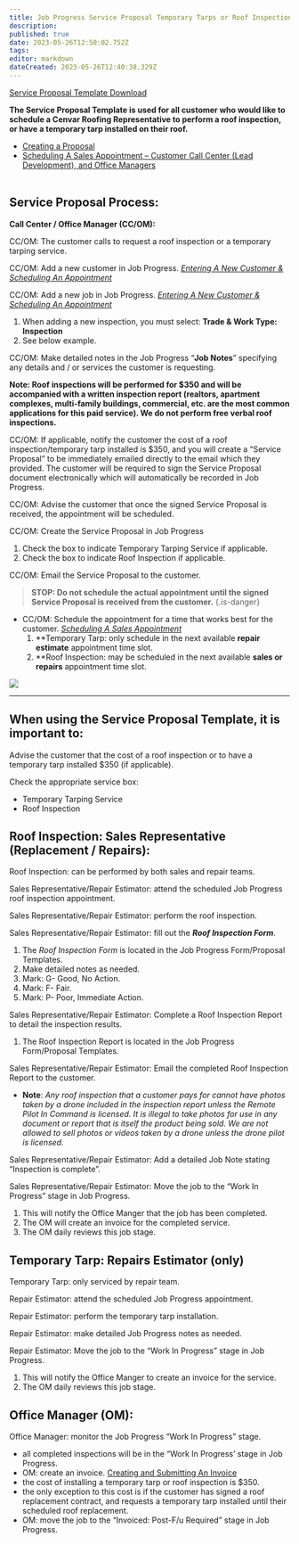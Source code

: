 ```yaml
---
title: Job Progress Service Proposal Temporary Tarps or Roof Inspections
description: 
published: true
date: 2023-05-26T12:50:02.752Z
tags: 
editor: markdown
dateCreated: 2023-05-26T12:40:38.329Z
---
```


[Service Proposal Template Download](/procedures-job-progress/service-proposal-temporary-tarps-or-roof-inspection/service-proposal-template.pdf)

**The Service Proposal Template is used for all customer who would like to schedule a Cenvar Roofing Representative to perform a roof inspection, or have a temporary tarp installed on their roof.**

-   [Creating a Proposal](https://wiki2.cenvarroofing.com/i/95)
-   [Scheduling A Sales Appointment – Customer Call Center (Lead Development), and Office Managers](https://wiki2.cenvarroofing.com/i/57)  
     

## **Service Proposal Process:**

**Call Center / Office Manager (CC/OM):**

CC/OM: The customer calls to request a roof inspection or a temporary tarping service.

CC/OM: Add a new customer in Job Progress. [_Entering A New Customer & Scheduling An Appointment_](https://wiki2.cenvarroofing.com/i/90)

CC/OM: Add a new job in Job Progress. [_Entering A New Customer & Scheduling An Appointment_](https://wiki2.cenvarroofing.com/i/90)

1.  When adding a new inspection, you must select: **Trade & Work Type: Inspection**
2.  See below example.

CC/OM: Make detailed notes in the Job Progress “**Job Notes**” specifying any details and / or services the customer is requesting.

**Note: Roof inspections will be performed for $350 and will be accompanied with a written inspection report (realtors, apartment complexes, multi-family buildings, commercial, etc. are the most common applications for this paid service). We do not perform free verbal roof inspections.**

CC/OM: If applicable, notify the customer the cost of a roof inspection/temporary tarp installed is $350, and you will create a “Service Proposal” to be immediately emailed directly to the email which they provided. The customer will be required to sign the Service Proposal document electronically which will automatically be recorded in Job Progress.

CC/OM: Advise the customer that once the signed Service Proposal is received, the appointment will be scheduled.

CC/OM: Create the Service Proposal in Job Progress

1.  Check the box to indicate Temporary Tarping Service if applicable.
2.  Check the box to indicate Roof Inspection if applicable.

CC/OM: Email the Service Proposal to the customer.

> **STOP: Do not schedule the actual appointment until the signed Service Proposal is received from the customer.**
{.is-danger}


-   CC/OM: Schedule the appointment for a time that works best for the customer. [_Scheduling A Sales Appointment_](https://wiki2.cenvarroofing.com/i/57)
    1.  \*\*Temporary Tarp: only schedule in the next available **repair estimate** appointment time slot.
    2.  \*\*Roof Inspection: may be scheduled in the next available **sales or repairs** appointment time slot.

![](https://wiki.cenvarroofing.com/wp-content/uploads/2021/08/image-2-1024x856.png)

---

## **When using the Service Proposal Template, it is important to:**

Advise the customer that the cost of a roof inspection or to have a temporary tarp installed $350 (if applicable).

Check the appropriate service box:

-   Temporary Tarping Service
-   Roof Inspection

## **Roof Inspection: Sales Representative (Replacement / Repairs):**

Roof Inspection: can be performed by both sales and repair teams.

Sales Representative/Repair Estimator: attend the scheduled Job Progress roof inspection appointment.

Sales Representative/Repair Estimator: perform the roof inspection.

Sales Representative/Repair Estimator: fill out the **_Roof Inspection Form_**.

1.  The _Roof Inspection Form_ is located in the Job Progress Form/Proposal Templates.
2.  Make detailed notes as needed.
3.  Mark: G- Good, No Action.
4.  Mark: F- Fair.
5.  Mark: P- Poor, Immediate Action.

Sales Representative/Repair Estimator: Complete a Roof Inspection Report to detail the inspection results.

1.  The Roof Inspection Report is located in the Job Progress Form/Proposal Templates.

Sales Representative/Repair Estimator: Email the completed Roof Inspection Report to the customer.

-   **Note**: *Any roof inspection that a customer pays for cannot have photos taken by a drone included in the inspection report unless the Remote Pilot In Command is licensed. It is illegal to take photos for use in any document or report that is itself the product being sold. We are not allowed to sell photos or videos taken by a drone unless the drone pilot is licensed.*

Sales Representative/Repair Estimator: Add a detailed Job Note stating “Inspection is complete”.

Sales Representative/Repair Estimator: Move the job to the “Work In Progress” stage in Job Progress.

1.  This will notify the Office Manger that the job has been completed.
2.  The OM will create an invoice for the completed service.
3.  The OM daily reviews this job stage.

## **Temporary Tarp: Repairs Estimator (only)**

Temporary Tarp: only serviced by repair team.

Repair Estimator: attend the scheduled Job Progress appointment.

Repair Estimator: perform the temporary tarp installation.

Repair Estimator: make detailed Job Progress notes as needed.

Repair Estimator: Move the job to the “Work In Progress” stage in Job Progress.

1.  This will notify the Office Manger to create an invoice for the service.
2.  The OM daily reviews this job stage.

## **Office Manager (OM):**

Office Manager: monitor the Job Progress “Work In Progress” stage.

-   all completed inspections will be in the “Work In Progress’ stage in Job Progress.
-   OM: create an invoice. [Creating and Submitting An Invoice](https://wiki2.cenvarroofing.com/i/88)
-   the cost of installing a temporary tarp or roof inspection is $350.
-   the only exception to this cost is if the customer has signed a roof replacement contract, and requests a temporary tarp installed until their scheduled roof replacement.
-   OM: move the job to the “Invoiced: Post-F/u Required” stage in Job Progress.